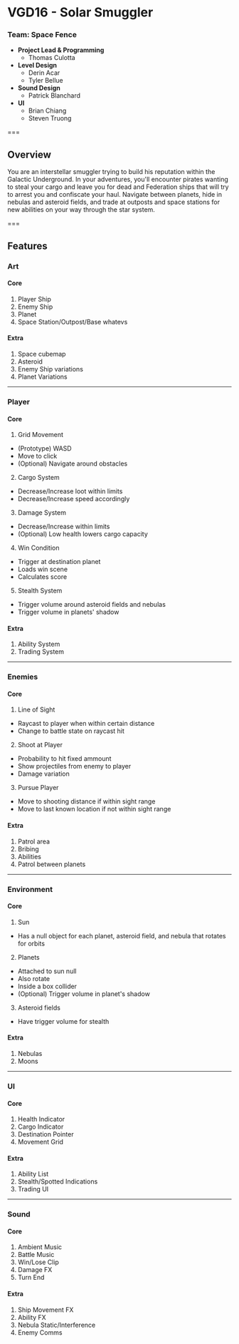 # VGD16 - Solar Smuggler

### Team: Space Fence
- **Project Lead & Programming**
  - Thomas Culotta
- **Level Design**
  - Derin Acar
  - Tyler Bellue
- **Sound Design**
  - Patrick Blanchard
- **UI**
  - Brian Chiang
  - Steven Truong

===

## Overview
You are an interstellar smuggler trying to build his reputation within the Galactic Underground. In your adventures, you'll encounter pirates wanting to steal your cargo and leave you for dead and Federation ships that will try to arrest you and confiscate your haul. Navigate between planets, hide in nebulas and asteroid fields, and trade at outposts and space stations for new abilities on your way through the star system.

===

## Features

### Art

#### Core
1. Player Ship
2. Enemy Ship
3. Planet
4. Space Station/Outpost/Base whatevs

#### Extra
1. Space cubemap
2. Asteroid
3. Enemy Ship variations
4. Planet Variations

---

### Player

#### Core
1. Grid Movement
  - (Prototype) WASD
  - Move to click
  - (Optional) Navigate around obstacles
2. Cargo System
  - Decrease/Increase loot within limits
  - Decrease/Increase speed accordingly
3. Damage System
  - Decrease/Increase within limits
  - (Optional) Low health lowers cargo capacity
4. Win Condition
  - Trigger at destination planet
  - Loads win scene
  - Calculates score
5. Stealth System
  - Trigger volume around asteroid fields and nebulas
  - Trigger volume in planets' shadow

#### Extra
1. Ability System
2. Trading System

---

### Enemies

#### Core
1. Line of Sight
  - Raycast to player when within certain distance
  - Change to battle state on raycast hit
2. Shoot at Player
  - Probability to hit fixed ammount
  - Show projectiles from enemy to player
  - Damage variation
3. Pursue Player
  - Move to shooting distance if within sight range
  - Move to last known location if not within sight range

#### Extra
1. Patrol area
2. Bribing
3. Abilities
4. Patrol between planets

---

### Environment

#### Core
1. Sun
  - Has a null object for each planet, asteroid field, and nebula that rotates for orbits
2. Planets
  - Attached to sun null
  - Also rotate
  - Inside a box collider
  - (Optional) Trigger volume in planet's shadow
3. Asteroid fields
  - Have trigger volume for stealth

#### Extra
1. Nebulas
2. Moons

---

### UI

#### Core
1. Health Indicator
2. Cargo Indicator
3. Destination Pointer
4. Movement Grid

#### Extra
1. Ability List
2. Stealth/Spotted Indications
3. Trading UI

---

### Sound

#### Core
1. Ambient Music
2. Battle Music
3. Win/Lose Clip
4. Damage FX
5. Turn End

#### Extra
1. Ship Movement FX
2. Ability FX
3. Nebula Static/Interference
4. Enemy Comms

